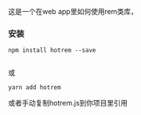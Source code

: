 这是一个在web app里如何使用rem类库，


### 安装

```
npm install hotrem --save


```
或
```
yarn add hotrem 

```


或者手动复制hotrem.js到你项目里引用

